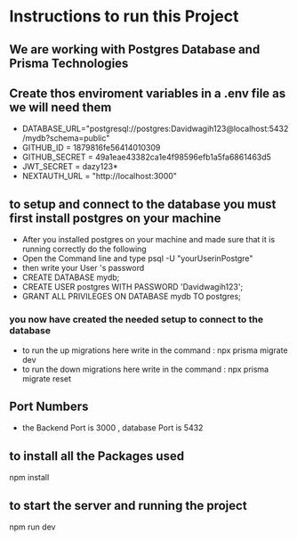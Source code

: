 # Instructions to run this Project

## We are working with Postgres Database and Prisma Technologies

## Create thos enviroment variables in a .env file as we will need them

- DATABASE_URL="postgresql://postgres:Davidwagih123@localhost:5432/mydb?schema=public"
- GITHUB_ID = 1879816fe56414010309
- GITHUB_SECRET = 49a1eae43382ca1e4f98596efb1a5fa6861463d5
- JWT_SECRET = dazy123\*
- NEXTAUTH_URL = "http://localhost:3000"

## to setup and connect to the database you must first install postgres on your machine

- After you installed postgres on your machine and made sure that it is running correctly do the following
- Open the Command line and type psql -U "yourUserinPostgre"
- then write your User 's password
- CREATE DATABASE mydb;
- CREATE USER postgres WITH PASSWORD 'Davidwagih123';
- GRANT ALL PRIVILEGES ON DATABASE mydb TO postgres;

### you now have created the needed setup to connect to the database

- to run the up migrations here write in the command : npx prisma migrate dev
- to run the down migrations here write in the command : npx prisma migrate reset

## Port Numbers

- the Backend Port is 3000 , database Port is 5432

## to install all the Packages used

npm install

## to start the server and running the project

npm run dev
